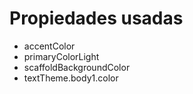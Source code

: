 # Propiedades usadas


* accentColor
* primaryColorLight
* scaffoldBackgroundColor
* textTheme.body1.color
